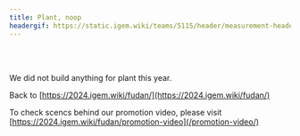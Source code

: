 ```yaml
---
title: Plant, noop
headergif: https://static.igem.wiki/teams/5115/header/measurement-header.gif
---
```


<br><br>

We did not build anything for plant this year.

Back to [https://2024.igem.wiki/fudan/](https://2024.igem.wiki/fudan/)

To check scencs behind our promotion video, please visit [https://2024.igem.wiki/fudan/promotion-video](/promotion-video/)